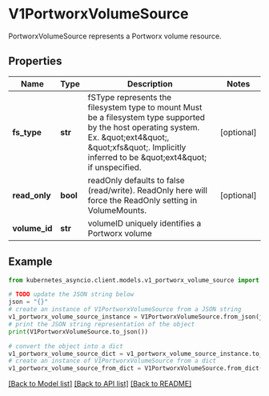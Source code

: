 # V1PortworxVolumeSource

PortworxVolumeSource represents a Portworx volume resource.

## Properties

Name | Type | Description | Notes
------------ | ------------- | ------------- | -------------
**fs_type** | **str** | fSType represents the filesystem type to mount Must be a filesystem type supported by the host operating system. Ex. \&quot;ext4\&quot;, \&quot;xfs\&quot;. Implicitly inferred to be \&quot;ext4\&quot; if unspecified. | [optional] 
**read_only** | **bool** | readOnly defaults to false (read/write). ReadOnly here will force the ReadOnly setting in VolumeMounts. | [optional] 
**volume_id** | **str** | volumeID uniquely identifies a Portworx volume | 

## Example

```python
from kubernetes_asyncio.client.models.v1_portworx_volume_source import V1PortworxVolumeSource

# TODO update the JSON string below
json = "{}"
# create an instance of V1PortworxVolumeSource from a JSON string
v1_portworx_volume_source_instance = V1PortworxVolumeSource.from_json(json)
# print the JSON string representation of the object
print(V1PortworxVolumeSource.to_json())

# convert the object into a dict
v1_portworx_volume_source_dict = v1_portworx_volume_source_instance.to_dict()
# create an instance of V1PortworxVolumeSource from a dict
v1_portworx_volume_source_from_dict = V1PortworxVolumeSource.from_dict(v1_portworx_volume_source_dict)
```
[[Back to Model list]](../README.md#documentation-for-models) [[Back to API list]](../README.md#documentation-for-api-endpoints) [[Back to README]](../README.md)


